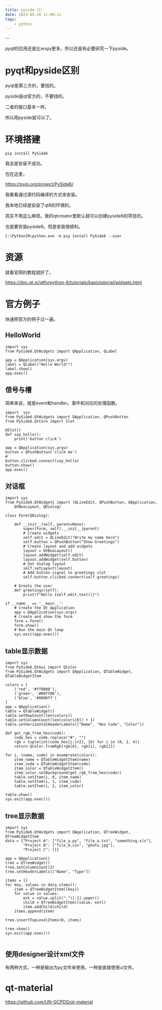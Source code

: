 ```yaml
---
title: pyside（1）
date: 2023-05-28 11:00:11
tags:
	- python
---
```


--

pyqt的应用还是比wxpy更多。所以还是有必要研究一下pyside。

# pyqt和pyside区别

pyqt是第三方的，要钱的。

pyside是qt官方的，不要钱的。

二者的接口基本一样。

所以用pyside就可以了。

# 环境搭建

```
pip install PySide6
```

我总是安装不成功。

包在这里，

https://pypi.org/project/PySide6/

我看看通过源代码编译的方式来安装。

我本地已经是安装了qt6的环境的。

其实不用这么麻烦。我的qtcreator里默认就可以创建pyside6的项目的。

也是要安装pyside6。但是安装很顺利。

```
C:\Python39\python.exe -m pip install PySide6 --user
```

# 资源

就看官网的教程就好了。

https://doc.qt.io/qtforpython-6/tutorials/basictutorial/widgets.html

# 官方例子

快速把官方的例子过一遍。

## HelloWorld

```
import sys
from PySide6.QtWidgets import QApplication, QLabel

app = QApplication(sys.argv)
label = QLabel("Hello World!")
label.show()
app.exec()
```

## 信号与槽

简单来说，就是event和handler。事件和对应的处理函数。

```
import  sys
from PySide6.QtWidgets import QApplication, QPushButton
from PySide6.QtCore import Slot

@Slot()
def say_hello():
    print('button click')

app = QApplication(sys.argv)
button = QPushButton('click me')
# 
button.clicked.connect(say_hello)
button.show()
app.exec()
```

## 对话框

```
import sys
from PySide6.QtWidgets import (QLineEdit, QPushButton, QApplication,
    QVBoxLayout, QDialog)

class Form(QDialog):

    def __init__(self, parent=None):
        super(Form, self).__init__(parent)
        # Create widgets
        self.edit = QLineEdit("Write my name here")
        self.button = QPushButton("Show Greetings")
        # Create layout and add widgets
        layout = QVBoxLayout()
        layout.addWidget(self.edit)
        layout.addWidget(self.button)
        # Set dialog layout
        self.setLayout(layout)
        # Add button signal to greetings slot
        self.button.clicked.connect(self.greetings)

    # Greets the user
    def greetings(self):
        print(f"Hello {self.edit.text()}")

if __name__ == '__main__':
    # Create the Qt Application
    app = QApplication(sys.argv)
    # Create and show the form
    form = Form()
    form.show()
    # Run the main Qt loop
    sys.exit(app.exec())
```

## table显示数据

```
import sys
from PySide6.QtGui import QColor
from PySide6.QtWidgets import QApplication, QTableWidget, QTableWidgetItem

colors = [
    ('red', '#ff0000'),
    ('green', '#00ff00'),
    ('blue', '#0000ff')
]
app = QApplication()
table = QTableWidget()
table.setRowCount(len(colors))
table.setColumnCount(len(colors[0]) + 1)
table.setHorizontalHeaderLabels(["Name", "Hex Code", "Color"])

def get_rgb_from_hex(code):
    code_hex = code.replace("#", "")
    rgb = tuple(int(code_hex[i:i+2], 16) for i in (0, 2, 4))
    return QColor.fromRgb(rgb[0], rgb[1], rgb[2])

for i, (name, code) in enumerate(colors):
    item_name = QTableWidgetItem(name)
    item_code = QTableWidgetItem(code)
    item_color = QTableWidgetItem()
    item_color.setBackground(get_rgb_from_hex(code))
    table.setItem(i, 0, item_name)
    table.setItem(i, 1, item_code)
    table.setItem(i, 2, item_color)

table.show()
sys.exit(app.exec())

```

## tree显示数据

```
import sys
from PySide6.QtWidgets import QApplication, QTreeWidget, QTreeWidgetItem
data = {"Project A": ["file_a.py", "file_a.txt", "something.xls"],
        "Project B": ["file_b.csv", "photo.jpg"],
        "Project C": []}

app = QApplication()
tree = QTreeWidget()
tree.setColumnCount(2)
tree.setHeaderLabels(["Name", "Type"])

items = []
for key, values in data.items():
    item = QTreeWidgetItem([key])
    for value in values:
        ext = value.split(".")[-1].upper()
        child = QTreeWidgetItem([value, ext])
        item.addChild(child)
    items.append(item)

tree.insertTopLevelItems(0, items)

tree.show()
sys.exit(app.exec())


```

## 使用designer设计xml文件

有两种方式，一种是输出为py文件来使用，一种是直接使用ui文件。

# qt-material

https://github.com/UN-GCPDS/qt-material